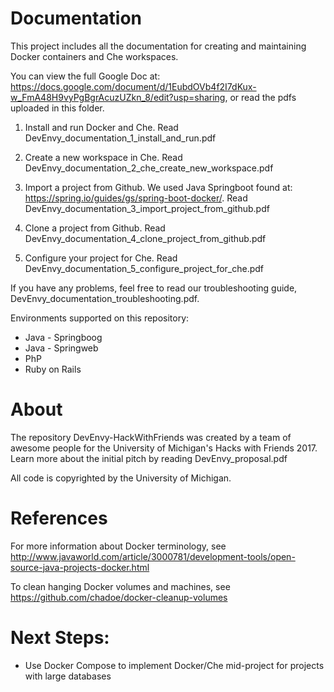 # Documentation
This project includes all the documentation for creating and maintaining Docker containers and Che workspaces.

You can view the full Google Doc at: https://docs.google.com/document/d/1EubdOVb4f2I7dKux-w_FmA48H9vyPgBgrAcuzUZkn_8/edit?usp=sharing, or read the pdfs uploaded in this folder.

1) Install and run Docker and Che. Read DevEnvy_documentation_1_install_and_run.pdf

2) Create a new workspace in Che. Read DevEnvy_documentation_2_che_create_new_workspace.pdf

3) Import a project from Github. We used Java Springboot found at: https://spring.io/guides/gs/spring-boot-docker/. Read DevEnvy_documentation_3_import_project_from_github.pdf

4) Clone a project from Github. Read DevEnvy_documentation_4_clone_project_from_github.pdf

5) Configure your project for Che. Read DevEnvy_documentation_5_configure_project_for_che.pdf

If you have any problems, feel free to read our troubleshooting guide, DevEnvy_documentation_troubleshooting.pdf.

Environments supported on this repository:
* Java - Springboog
* Java - Springweb
* PhP
* Ruby on Rails

# About
The repository DevEnvy-HackWithFriends was created by a team of awesome people for the University of Michigan's Hacks with Friends 2017. Learn more about the initial pitch by reading DevEnvy_proposal.pdf 

All code is copyrighted by the University of Michigan.


# References
For more information about Docker terminology, see http://www.javaworld.com/article/3000781/development-tools/open-source-java-projects-docker.html

To clean hanging Docker volumes and machines, see https://github.com/chadoe/docker-cleanup-volumes


# Next Steps:
* Use Docker Compose to implement Docker/Che mid-project for projects with large databases
